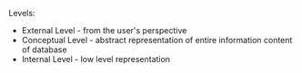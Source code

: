 Levels:
- External Level - from the user's perspective
- Conceptual Level - abstract representation of entire information content of database
- Internal Level - low level representation

